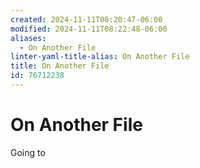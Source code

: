 ```yaml
---
created: 2024-11-11T08:20:47-06:00
modified: 2024-11-11T08:22:48-06:00
aliases:
  - On Another File
linter-yaml-title-alias: On Another File
title: On Another File
id: 76712238
---
```


# On Another File

Going to


